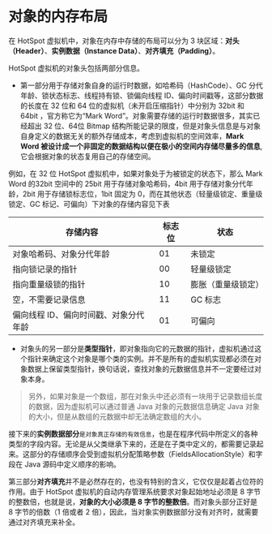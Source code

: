 # 对象的内存布局

在 HotSpot 虚拟机中，对象在内存中存储的布局可以分为 3 块区域：**对头（Header）**、**实例数据（Instance Data）**、**对齐填充（Padding）**。

HotSpot 虚拟机的对象头包括两部分信息。

- 第一部分用于存储对象自身的运行时数据，如哈希码（HashCode）、GC 分代年龄、锁状态标志、线程持有锁、锁偏向线程 ID、偏向时间戳等，这部分数据的长度在 32 位和 64 位的虚拟机（未开启压缩指针）中分别为 32bit 和 64bit ，官方称它为“Mark Word”。对象需要存储的运行时数据很多，其实已经超出 32 位、64位 Bitmap 结构所能记录的限度，但是对象头信息是与对象自身定义的数据无关的额外存储成本，考虑到虚拟机的空间效率，**Mark Word 被设计成一个非固定的数据结构以便在极小的空间内存储尽量多的信息**,它会根据对象的状态复用自己的存储空间。

例如，在 32 位 HotSpot 虚拟机中，如果对象处于为被锁定的状态下，那么 Mark Word 的32bit 空间中的 25bit 用于存储对象哈希码，4bit 用于存储对象分代年龄，2bit 用于存储锁标志位，1bit 固定为 0，而在其他状态（轻量级锁定、重量级锁定、GC 标记、可偏向）下对象的存储内容见下表

|存储内容|标志位|状态|
| -- | -- | -- |
|对象哈希码、对象分代年龄|01|未锁定|
|指向锁记录的指针|00|轻量级锁定|
|指向重量级锁的指针|10|膨胀（重量级锁定）|
|空，不需要记录信息|11|GC 标志|
|偏向线程 ID、偏向时间戳、对象分代年龄|01|可偏向|

- 对象头的另一部分是**类型指针**，即对象指向它的元数据的指针，虚拟机通过这个指针来确定这个对象是哪个类的实例。并不是所有的虚拟机实现都必须在对象数据上保留类型指针，换句话说，查找对象的元数据信息并不一定要经过对象本身。

> 另外，如果对象是一个数组，那在对象头中还必须有一块用于记录数组长度的数据，因为虚拟机可以通过普通 Java 对象的元数据信息确定 Java 对象的大小，但是从数组的元数据中却无法确定数组的大小。

接下来的**实例数据部分**`是对象真正存储的有效信息`，也是在程序代码中所定义的各种类型的字段内容。无论是从父类继承下来的，还是在子类中定义的，都需要记录起来。这部分的存储顺序会受到虚拟机分配策略参数（FieldsAllocationStyle）和字段在 Java 源码中定义顺序的影响。

第三部分**对齐填充**并不是必然存在的，也没有特别的含义，它仅仅是起着占位符的作用。由于 HotSpot 虚拟机的自动内存管理系统要求对象起始地址必须是 8 字节的整数倍，也就是说，**对象的大小必须是 8 字节的整数倍**。而对象头部分正好是 8 字节的倍数（1 倍或者 2 倍），因此，当对象实例数据部分没有对齐时，就需要通过对齐填充来补全。